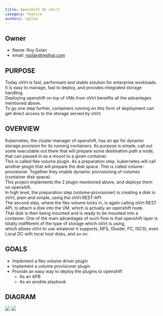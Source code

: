 ```yaml
---
title: Openshift On oVirt
category: feature
authors: rgolan
---
```


## Owner

*   Name: Roy Golan
*   email: <rgolan@redhat.com>

## PURPOSE
Today oVirt is fast, performant and stable solution for enterprise workloads.  
It is easy to manage, fast to deploy, and provides integrated storage handling.  
Deploying openshift on top of VMs from oVirt benefits all the advantages mentioned above.  
To go one step further, containers running on this form of deployment can get direct access to the storage served by oVirt. 

## OVERVIEW
Kubernetes, the cluster manager of openshift, has an api for dynamic storage provision for its running containers. 
Its purpose is simple, call out some executable out there that will prepare some destination path a node, that can passed in as a mount to a given container.  
This is called flex volume plugin. As a preparation step, kubernetes will call another plugin that will prepare the disk space. 
This is called volume-provisioner. Together they enable dynamic provisioning of volumes (container disk space).  
This project implements the 2 plugin mentioned above, and deploys them on openshift.  
In high level, the preparation step (volume-provisioner) is creating a disk in oVirt, plain and simple, using the oVirt REST-API  
The second step, where the flex volume kicks in, is again  calling oVirt REST API, to attach a disk into the VM, which is actually an openshift node.  
That disk is then being mounted and is ready to be mounted into a container.
One of the main advantages of such flow is that openshift layer is totally indifferent of the type of storage which oVirt is using,  
which allows oVirt to use whatever it supports, NFS, Gluster, FC, ISCSI, even Local DC with local host disks, and so on.

## GOALS
- Implement a flex volume driver plugin
- Implement a volume provisioner plugin
- Provide an easy way to deploy the plugins to openshift
  - As an APB
  - As an ansible playbook

## DIAGRAM
![](/images/okd-on-ovirt/OKD_oVirt_arch.png)
![](/images/okd-on-ovirt/OKD_oVirt_extensions.png)


